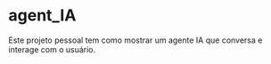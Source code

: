 # agent_IA
Este projeto pessoal tem como mostrar um agente IA que conversa e interage com o usuário.
